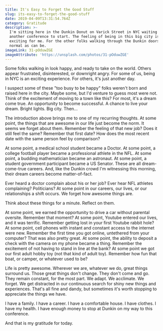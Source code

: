 ```yaml
---
title: It's Easy to Forget the Good Stuff
slug: its-easy-to-forget-the-good-stuff
date: 2019-04-09T13:31:54.764Z
category: Gratitude
description: >-
  I'm sitting here in the Dunkin Donut on Varick Street in NYC waiting for
  another conference to start. The feeling of being in this big city is always
  exciting for me. For the other folks walking through the Dunkin doors, it's as
  normal as can be.
imageLink: 31-pOduwZGE
imageAttribute: 'https://unsplash.com/photos/31-pOduwZGE'
---
```

Some folks walking in look happy, and ready to take on the world. Others appear frustrated, disinterested, or downright angry. For some of us, being in NYC is an exciting experience. For others, it's just another day.

I suspect some of these "too busy to be happy" folks weren't born and raised here in the city. Maybe some, but I'd venture to guess most were not. Think of the excitement of moving to a town like this? For most, it's a dream come true. An opportunity to become successful. A chance to live your dream. Bright lights. Big city. Then... 

The introduction above brings me to one of my recurring thoughts. At some point, the things that are awesome in our life just become the norm. It seems we forget about them. Remember the feeling of that new job? Does it still feel the same? Remember that first date? How does the most recent date with the same person feel by comparison? 

At some point, a medical school student became a Doctor. At some point, a college football player became a professional athlete in the NFL. At some point, a budding mathematician became an astronaut. At some point, a student government participant became a US Senator. These are all dream-come-true careers. And, like the Dunkin crowd I'm witnessing this morning, their dream careers become matter-of-fact.

Ever heard a doctor complain about his or her job? Ever hear NFL athletes complaining? Politicians? At some point in our careers, our lives, or our relationships a shift occurs. We forget how awesome things are. 

Think about these things for a minute. Reflect on them. 

At some point, we earned the opportunity to drive a car without parental oversite. Remember that moment? At some point, Youtube entered our lives, and it was terrific. Remember getting lost in your first Youtube rabbit hole? At some point, cell phones with instant and constant access to the internet were new. Remember the first time you got online, untethered from your computer? That was also pretty great. At some point, the ability to deposit a check with the camera on my phone became a thing. Remember the excitement of not having to stand in line at the bank? At some point we got our first adult hobby toy (not that kind of adult toy). Remember how fun that boat, or camper, or whatever used to be?

Life is pretty awesome. Wherever we are, whatever we do, great things surround us. Those great things don't change. They don't come and go. They remain constant, for the most part. We adapt. We acclimate. We forget. We get distracted in our continuous search for shiny new things and experiences. That's all fine and dandy, but sometimes it's worth stopping to appreciate the things we have. 

I have a family. I have a career. I have a comfortable house. I have clothes. I have my health. I have enough money to stop at Dunkin on my way to this conference. 

And that is my gratitude for today.
